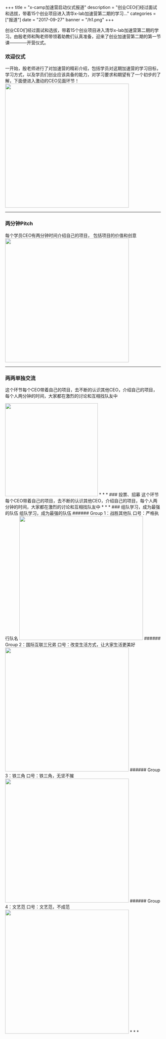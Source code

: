 +++
title = "x-camp加速营启动仪式报道"
description = "创业CEO们经过面试和选拔，带着15个创业项目进入清华x-lab加速营第二期的学习..."
categories = ["报道"]
date = "2017-09-27"
banner = "/h1.png"
+++

创业CEO们经过面试和选拔，带着15个创业项目进入清华x-lab加速营第二期的学习。由殷老师和陶老师带领着助教们认真准备，迎来了创业加速营第二期的第一节课————开营仪式。

### 欢迎仪式
  一开始，殷老师进行了对加速营的精彩介绍，包括学员对这期加速营的学习目标，学习方式，以及学员们创业应该具备的能力，对学习要求和期望有了一个初步的了解，下面便进入激动的CEO见面环节！
<img src="/1.png" width="400">
* * *



### 两分钟Pitch
每个学员CEO有两分钟时间介绍自己的项目，
包括项目的价值和创意
<img src="/pitch.jpg" width="400">
* * *
### 两两单独交流
这个环节每个CEO带着自己的项目，去不断的认识其他CEO，介绍自己的项目，每个人两分钟的时间，大家都在激烈的讨论和互相找队友中

<img src="/com.jpg" width="300">
* * *
### 投票、招募
这个环节每个CEO带着自己的项目，去不断的认识其他CEO，介绍自己的项目，每个人两分钟的时间，大家都在激烈的讨论和互相找队友中
* * *
### 组队学习，成为最强的队伍
组队学习，成为最强的队伍
###### Group 1：战胜其他队
口号：严格执行队名

<img src="/g1.jpg" width="400">
###### Group 2：国际互联三兄弟
口号：改变生活方式，让大家生活更美好

<img src="/g2.jpg" width="400">
###### Group 3：铁三角
口号：铁三角，无坚不摧

<img src="/g3.jpg" width="400">
###### Group 4：文艺范
口号：文艺范，不成范

<img src="/g4.jpg" width="400">
* * *

